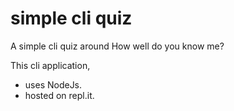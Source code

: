 # simple cli quiz

A simple cli quiz around How well do you know me?

This cli application,
- uses NodeJs.
- hosted on repl.it.